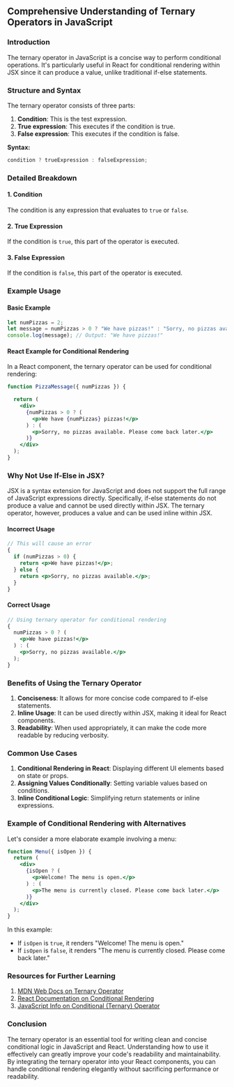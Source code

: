 ## Comprehensive Understanding of Ternary Operators in JavaScript

### Introduction

The ternary operator in JavaScript is a concise way to perform conditional operations. It's particularly useful in React for conditional rendering within JSX since it can produce a value, unlike traditional if-else statements.

### Structure and Syntax

The ternary operator consists of three parts:
1. **Condition**: This is the test expression.
2. **True expression**: This executes if the condition is true.
3. **False expression**: This executes if the condition is false.

**Syntax:**
```javascript
condition ? trueExpression : falseExpression;
```

### Detailed Breakdown

#### 1. Condition
The condition is any expression that evaluates to `true` or `false`. 

#### 2. True Expression
If the condition is `true`, this part of the operator is executed.

#### 3. False Expression
If the condition is `false`, this part of the operator is executed.

### Example Usage

#### Basic Example
```javascript
let numPizzas = 2;
let message = numPizzas > 0 ? "We have pizzas!" : "Sorry, no pizzas available.";
console.log(message); // Output: "We have pizzas!"
```

#### React Example for Conditional Rendering
In a React component, the ternary operator can be used for conditional rendering:

```jsx
function PizzaMessage({ numPizzas }) {

  return (
    <div>
      {numPizzas > 0 ? (
        <p>We have {numPizzas} pizzas!</p>
      ) : (
        <p>Sorry, no pizzas available. Please come back later.</p>
      )}
    </div>
  );
}
```

### Why Not Use If-Else in JSX?

JSX is a syntax extension for JavaScript and does not support the full range of JavaScript expressions directly. Specifically, if-else statements do not produce a value and cannot be used directly within JSX. The ternary operator, however, produces a value and can be used inline within JSX.

#### Incorrect Usage
```jsx
// This will cause an error
{
  if (numPizzas > 0) {
    return <p>We have pizzas!</p>;
  } else {
    return <p>Sorry, no pizzas available.</p>;
  }
}
```

#### Correct Usage
```jsx
// Using ternary operator for conditional rendering
{
  numPizzas > 0 ? (
    <p>We have pizzas!</p>
  ) : (
    <p>Sorry, no pizzas available.</p>
  );
}
```

### Benefits of Using the Ternary Operator

1. **Conciseness**: It allows for more concise code compared to if-else statements.
2. **Inline Usage**: It can be used directly within JSX, making it ideal for React components.
3. **Readability**: When used appropriately, it can make the code more readable by reducing verbosity.

### Common Use Cases

1. **Conditional Rendering in React**: Displaying different UI elements based on state or props.
2. **Assigning Values Conditionally**: Setting variable values based on conditions.
3. **Inline Conditional Logic**: Simplifying return statements or inline expressions.

### Example of Conditional Rendering with Alternatives

Let's consider a more elaborate example involving a menu:
```jsx
function Menu({ isOpen }) {
  return (
    <div>
      {isOpen ? (
        <p>Welcome! The menu is open.</p>
      ) : (
        <p>The menu is currently closed. Please come back later.</p>
      )}
    </div>
  );
}
```

In this example:
- If `isOpen` is `true`, it renders "Welcome! The menu is open."
- If `isOpen` is `false`, it renders "The menu is currently closed. Please come back later."

### Resources for Further Learning

1. [MDN Web Docs on Ternary Operator](https://developer.mozilla.org/en-US/docs/Web/JavaScript/Reference/Operators/Conditional_Operator)
2. [React Documentation on Conditional Rendering](https://reactjs.org/docs/conditional-rendering.html)
3. [JavaScript Info on Conditional (Ternary) Operator](https://javascript.info/ifelse#conditional-operator)

### Conclusion

The ternary operator is an essential tool for writing clean and concise conditional logic in JavaScript and React. Understanding how to use it effectively can greatly improve your code's readability and maintainability. By integrating the ternary operator into your React components, you can handle conditional rendering elegantly without sacrificing performance or readability.